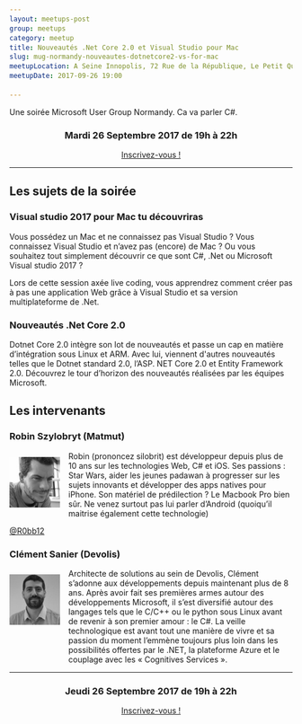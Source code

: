 ```yaml
---
layout: meetups-post
group: meetups
category: meetup
title: Nouveautés .Net Core 2.0 et Visual Studio pour Mac
slug: mug-normandy-nouveautes-dotnetcore2-vs-for-mac
meetupLocation: A Seine Innopolis, 72 Rue de la République, Le Petit Quevilly
meetupDate: 2017-09-26 19:00

---
```


Une soirée Microsoft User Group Normandy. Ca va parler C#.

<div style="text-align: center;">
  <h3>Mardi 26 Septembre 2017 de 19h à 22h</h3>
  <p>
    <a class="button" target="_blank" href="http://meetu.ps/3cZlxd">
      Inscrivez-vous !
    </a>
  </p>
</div>

----

## Les sujets de la soirée

### Visual studio 2017 pour Mac tu découvriras

Vous possédez un Mac et ne connaissez pas Visual Studio ?
Vous connaissez Visual Studio et n’avez pas (encore) de Mac ?
Ou vous souhaitez tout simplement découvrir ce que sont C#, .Net ou Microsoft Visual studio 2017 ?

Lors de cette session axée live coding, vous apprendrez comment créer pas à pas une application Web grâce à Visual Studio et sa version multiplateforme de .Net.

### Nouveautés .Net Core 2.0

Dotnet Core 2.0 intègre son lot de nouveautés et passe un cap en matière d’intégration sous Linux et ARM. Avec lui, viennent d'autres nouveautés telles que le Dotnet standard 2.0, l’ASP. NET Core 2.0 et Entity Framework 2.0. 
Découvrez le tour d’horizon des nouveautés réalisées par les équipes Microsoft.

## Les intervenants

### Robin Szylobryt (Matmut)

<img src="/images/meetups/speakers/szylobryt_robin_nb120x120.jpg" alt="Robin Szylobryt" width="90" style="float: left; margin: 10px 15px 0px 0px;"/>

<p style="overflow: auto;">Robin (prononcez silobrit) est développeur depuis plus de 10 ans sur les technologies Web, C# et iOS. Ses passions : Star Wars, aider les jeunes padawan à progresser sur les sujets innovants et développer des apps natives pour iPhone. 
Son matériel de prédilection ? Le Macbook Pro bien sûr. Ne venez surtout pas lui parler d’Android (quoiqu’il maitrise également cette technologie)</p>
<a href="https://twitter.com/R0bb12">@R0bb12</a>

### Clément Sanier (Devolis)


<img src="/images/meetups/speakers/sanier_clement_nb120x120.jpg" alt="Clément Sanier" width="90" style="float: left; margin: 10px 15px 0px 0px;"/>

<p style="overflow: auto;">Architecte de solutions au sein de Devolis, Clément s’adonne aux développements depuis maintenant plus de 8 ans.
Après avoir fait ses premières armes autour des développements Microsoft, il s’est diversifié autour des langages tels que le C/C++ ou le python sous Linux avant de revenir à son premier amour : le C#.
La veille technologique est avant tout une manière de vivre et sa passion du moment l’emmène toujours plus loin dans les possibilités offertes par le .NET, la plateforme Azure et le couplage avec les « Cognitives Services ».</p>

----

<div style="text-align: center;">
  <h3>Jeudi 26 Septembre 2017 de 19h à 22h</h3>
    <p>
      <a class="button" target="_blank" href="http://meetu.ps/3cZlxd">
        Inscrivez-vous !
      </a>
    </p>  
</div>
